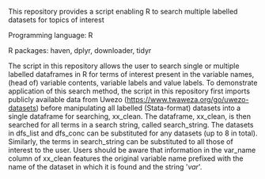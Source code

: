 This repository provides a script enabling R to search multiple labelled datasets for topics of interest

Programming language: R

R packages: haven, dplyr, downloader, tidyr

The script in this repository allows the user to search single or multiple labelled dataframes in R for terms of interest present in the variable names, (head of) variable contents, variable labels and value labels. To demonstrate application of this search method, the script in this repository first imports publicly available data from Uwezo (https://www.twaweza.org/go/uwezo-datasets) before manipulating all labelled (Stata-format) datasets into a single dataframe for searching, xx_clean. The dataframe, xx_clean, is then searched for all terms in a search string, called search_string. The datasets in dfs_list and dfs_conc can be substituted for any datasets (up to 8 in total). Similarly, the terms in search_string can be substituted to all those of interest to the user. Users should be aware that information in the var_name column of xx_clean features the original variable name prefixed with the name of the dataset in which it is found and the string '_var_'.

